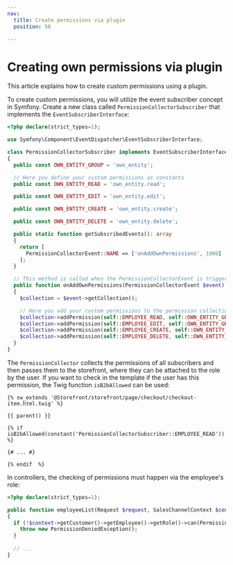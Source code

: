 ```yaml
---
nav:
  title: Create permissions via plugin
  position: 50

---
```


# Creating own permissions via plugin

This article explains how to create custom permissions using a plugin.

To create custom permissions, you will utilize the event subscriber concept in Symfony.
Create a new class called `PermissionCollectorSubscriber` that implements the `EventSubscriberInterface`:

```php
<?php declare(strict_types=1);

use Symfony\Component\EventDispatcher\EventSubscriberInterface;

class PermissionCollectorSubscriber implements EventSubscriberInterface
{
  public const OWN_ENTITY_GROUP = 'own_entity';

  // Here you define your custom permissions as constants
  public const OWN_ENTITY_READ = 'own_entity.read';

  public const OWN_ENTITY_EDIT = 'own_entity.edit';

  public const OWN_ENTITY_CREATE = 'own_entity.create';

  public const OWN_ENTITY_DELETE = 'own_entity.delete';

  public static function getSubscribedEvents(): array
  {
    return [
      PermissionCollectorEvent::NAME => ['onAddOwnPermissions', 1000]
    ];
  }

  // This method is called when the PermissionCollectorEvent is triggered
  public function onAddOwnPermissions(PermissionCollectorEvent $event): void
  {
    $collection = $event->getCollection();

    // Here you add your custom permissions to the permission collection
    $collection->addPermission(self::EMPLOYEE_READ, self::OWN_ENTITY_GROUP, []);
    $collection->addPermission(self::EMPLOYEE_EDIT, self::OWN_ENTITY_GROUP, [self::EMPLOYEE_READ]);
    $collection->addPermission(self::EMPLOYEE_CREATE, self::OWN_ENTITY_GROUP, [self::EMPLOYEE_READ, self::EMPLOYEE_EDIT]);
    $collection->addPermission(self::EMPLOYEE_DELETE, self::OWN_ENTITY_GROUP, [self::EMPLOYEE_READ, self::EMPLOYEE_EDIT]);
  }
}
```

The `PermissionCollector` collects the permissions of all subscribers and then passes them to the storefront, where they can be attached to the role by the user.
If you want to check in the template if the user has this permission, the Twig function `isB2bAllowed` can be used:

```twig
{% sw_extends '@Storefront/storefront/page/checkout/checkout-item.html.twig' %}

{{ parent() }}

{% if isB2bAllowed(constant('PermissionCollectorSubscriber::EMPLOYEE_READ')) %}

{# ... #}

{% endif  %}
```

In controllers, the checking of permissions must happen via the employee's role:

```php
<?php declare(strict_types=1);

public function employeeList(Request $request, SalesChannelContext $context): Response
{
  if (!$context->getCustomer()->getEmployee()->getRole()->can(PermissionCollectorSubscriber::EMPLOYEE_READ)) {
    throw new PermissionDeniedException();
  }
  
  // ...
}
```
